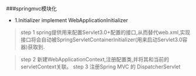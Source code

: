 ###springmvc模块化

* 1.Initializer implement WebApplicationInitializer
> step 1 spring提供用来配置Servlet3.0+配置的接口,从而替代web.xml,实现接口将会自动被SpringServletContainerInitializer(用来启动Servlet3.0容器)获取到.

> step 2 新建WebApplicationContext,注册配置类,并将其和当前的servletContext关联。
> step 3 注册Spring MVC 的 DispatcherServlet 


